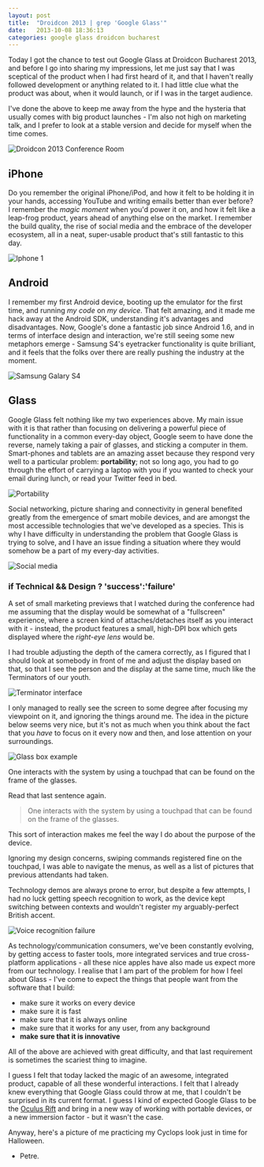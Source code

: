 ```yaml
---
layout: post
title:  "Droidcon 2013 | grep 'Google Glass'"
date:   2013-10-08 18:36:13
categories: google glass droidcon bucharest
---
```


Today I got the chance to test out Google Glass at Droidcon Bucharest 2013, and before I go into sharing my impressions, let me just say that I was sceptical of the product when I had first heard of it, and that I haven't really followed development or anything related to it. I had little clue what the product was about, when it would launch, or if I was in the target audience.

I've done the above to keep me away from the hype and the hysteria that usually comes with big product launches - I'm also not high on marketing talk, and I prefer to look at a stable version and decide for myself when the time comes.

![Droidcon 2013 Conference Room]( {{site_url}}/images/droidcon2013/droidcon-presentation.jpg)

## iPhone

Do you remember the original iPhone/iPod, and how it felt to be holding it in your hands, accessing YouTube and writing emails better than ever before? I remember the _magic moment_ when you'd power it on, and how it felt like a leap-frog product, years ahead of anything else on the market. I remember the build quality, the rise of social media and the embrace of the developer ecosystem, all in a neat, super-usable product that's still fantastic to this day.

![Iphone 1](http://cdn1.sbnation.com/products/large/37/done-apple-iphone-1.jpg?1318877878)

## Android

I remember my first Android device, booting up the emulator for the first time, and running *my code* on *my device*. That felt amazing, and it made me hack away at the Android SDK, understanding it's advantages and disadvantages. Now, Google's done a fantastic job since Android 1.6, and in terms of interface design and interaction, we're still seeing some new metaphors emerge - Samsung S4's eyetracker functionality is quite brilliant, and it feels that the folks over there are really pushing the industry at the moment.

![Samsung Galary S4](http://www.turnulsfatului.ro/data/2013-03-15/19562.jpg)

## Glass

Google Glass felt nothing like my two experiences above. My main issue with it is that rather than focusing on delivering a powerful piece of functionality in a common every-day object, Google seem to have done the reverse, namely taking a pair of glasses, and sticking a computer in them. Smart-phones and tablets are an amazing asset because they respond very well to a particular problem: **portability**; not so long ago, you had to go through the effort of carrying a laptop with you if you wanted to check your email during lunch, or read your Twitter feed in bed. 

![Portability](http://main.makeuseoflimited.netdna-cdn.com/wp-content/uploads/2013/04/xbox-360-controller-and-sonic-4-for-android.jpg)

Social networking, picture sharing and connectivity in general benefited greatly from the emergence of smart mobile devices, and are amongst the most accessible technologies that we've developed as a species. This is why I have difficulty in understanding the problem that Google Glass is trying to solve, and I have an issue finding a situation where they would somehow be a part of my every-day activities.

![Social media](http://www.socmedsean.com/wp-content/uploads/2012/07/social-media-everywhere-we-go.png)

### if Technical && Design ? 'success':'failure'

A set of small marketing previews that I watched during the conference had me assuming that the display would be somewhat of a "fullscreen" experience, where a screen kind of attaches/detaches itself as you interact with it - instead, the product features a small, high-DPI box which gets displayed where the _right-eye lens_ would be. 

I had  trouble adjusting the depth of the camera correctly, as I figured that I should look at somebody in front of me and adjust the display based on that, so that I see the person and the display at the same time, much like the Terminators of our youth. 

![Terminator interface](http://www.maximumpc.com/files/imagecache/futureus_imagegallery_slide/gallery/terminator-vision.jpg)

I only managed to really see the screen to some degree after focusing my viewpoint on it, and ignoring the things around me. The idea in the picture below seems very nice, but it's not as much when you think about the fact that you *have* to focus on it every now and then, and lose attention on your surroundings.

![Glass box example](http://abcnews.go.com/images/Technology/ht_google_glass_lpl_130220_wblog.jpg)

One interacts with the system by using a touchpad that can be found on the frame of the glasses. 

Read that last sentence again. 

<blockquote>One interacts with the system by using a touchpad that can be found on the frame of the glasses.</blockquote>

This sort of interaction makes me feel the way I do about the purpose of the device.

Ignoring my design concerns, swiping commands registered fine on the touchpad, I was able to navigate the menus, as well as a list of pictures that previous attendants had taken.

Technology demos are always prone to error, but despite a few attempts, I had no luck getting speech recognition to work, as the device kept switching between contexts and wouldn't register my arguably-perfect British accent.

![Voice recognition failure](http://my-ecoach.com/online/resources/13023/voice-recognition-cartoon.png)

As technology/communication consumers, we've been constantly evolving, by getting access to faster tools, more integrated services and true cross-platform applications - all these nice apples have also made us expect more from our technology. I realise that I am part of the problem for how I feel about Glass - I've come to expect the things that people want from the software that I build:

- make sure it works on every device
- make sure it is fast
- make sure that it is always online
- make sure that it works for any user, from any background
- **make sure that it is innovative**

All of the above are achieved with great difficulty, and that last requirement is sometimes the scariest thing to imagine.

I guess I felt that today lacked the magic of an awesome, integrated product, capable of all these wonderful interactions. I felt that I already knew everything that Google Glass could throw at me, that I couldn't be surprised in its current format. I guess I kind of expected Google Glass to be the [Oculus Rift][oculus-rift-video] and bring in a new way of working with portable devices, or a new immersion factor - but it wasn't the case. 

Anyway, here's a picture of me practicing my Cyclops look just in time for Halloween.

- Petre.

[oculus-rift-video]: http://www.youtube.com/watch?v=P50fvL_EWYY